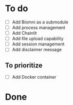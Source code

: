 # To do 

- [ ] Add Biomni as a submodule
- [ ] Add process management
- [ ] Add Chainlit
- [ ] Add file upload capability
- [ ] Add session management
- [ ] Add disclaimer message

## To prioritize

- [ ] Add Docker container

# Done
